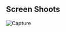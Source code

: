 

## Screen Shoots

![Capture](https://github.com/eslamandroid12345/PayMob-Gateway/assets/96002614/69d22d4b-b7e9-4f57-8b37-ba67d46a190d)

